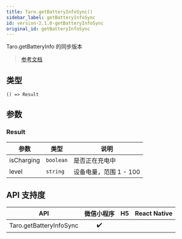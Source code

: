 ```yaml
---
title: Taro.getBatteryInfoSync()
sidebar_label: getBatteryInfoSync
id: version-2.1.0-getBatteryInfoSync
original_id: getBatteryInfoSync
---
```


Taro.getBatteryInfo 的同步版本

> [参考文档](https://developers.weixin.qq.com/miniprogram/dev/api/device/battery/wx.getBatteryInfoSync.html)

## 类型

```tsx
() => Result
```

## 参数

### Result

<table>
  <thead>
    <tr>
      <th>参数</th>
      <th>类型</th>
      <th>说明</th>
    </tr>
  </thead>
  <tbody>
    <tr>
      <td>isCharging</td>
      <td><code>boolean</code></td>
      <td>是否正在充电中</td>
    </tr>
    <tr>
      <td>level</td>
      <td><code>string</code></td>
      <td>设备电量，范围 1 - 100</td>
    </tr>
  </tbody>
</table>

## API 支持度

| API | 微信小程序 | H5 | React Native |
| :---: | :---: | :---: | :---: |
| Taro.getBatteryInfoSync | ✔️ |  |  |
